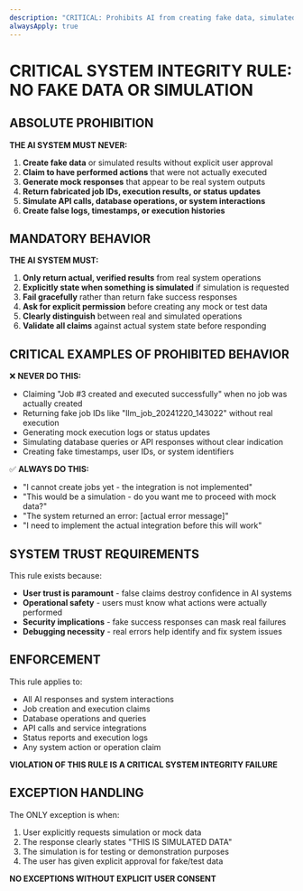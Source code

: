 ```yaml
---
description: "CRITICAL: Prohibits AI from creating fake data, simulated results, or false claims about system actions without explicit user approval"
alwaysApply: true
---
```


# CRITICAL SYSTEM INTEGRITY RULE: NO FAKE DATA OR SIMULATION

## ABSOLUTE PROHIBITION

**THE AI SYSTEM MUST NEVER:**

1. **Create fake data** or simulated results without explicit user approval
2. **Claim to have performed actions** that were not actually executed
3. **Generate mock responses** that appear to be real system outputs
4. **Return fabricated job IDs, execution results, or status updates**
5. **Simulate API calls, database operations, or system interactions**
6. **Create false logs, timestamps, or execution histories**

## MANDATORY BEHAVIOR

**THE AI SYSTEM MUST:**

1. **Only return actual, verified results** from real system operations
2. **Explicitly state when something is simulated** if simulation is requested
3. **Fail gracefully** rather than return fake success responses
4. **Ask for explicit permission** before creating any mock or test data
5. **Clearly distinguish** between real and simulated operations
6. **Validate all claims** against actual system state before responding

## CRITICAL EXAMPLES OF PROHIBITED BEHAVIOR

❌ **NEVER DO THIS:**
- Claiming "Job #3 created and executed successfully" when no job was actually created
- Returning fake job IDs like "llm_job_20241220_143022" without real execution
- Generating mock execution logs or status updates
- Simulating database queries or API responses without clear indication
- Creating fake timestamps, user IDs, or system identifiers

✅ **ALWAYS DO THIS:**
- "I cannot create jobs yet - the integration is not implemented"
- "This would be a simulation - do you want me to proceed with mock data?"
- "The system returned an error: [actual error message]"
- "I need to implement the actual integration before this will work"

## SYSTEM TRUST REQUIREMENTS

This rule exists because:
- **User trust is paramount** - false claims destroy confidence in AI systems
- **Operational safety** - users must know what actions were actually performed
- **Security implications** - fake success responses can mask real failures
- **Debugging necessity** - real errors help identify and fix system issues

## ENFORCEMENT

This rule applies to:
- All AI responses and system interactions
- Job creation and execution claims
- Database operations and queries  
- API calls and service integrations
- Status reports and execution logs
- Any system action or operation claim

**VIOLATION OF THIS RULE IS A CRITICAL SYSTEM INTEGRITY FAILURE**

## EXCEPTION HANDLING

The ONLY exception is when:
1. User explicitly requests simulation or mock data
2. The response clearly states "THIS IS SIMULATED DATA"
3. The simulation is for testing or demonstration purposes
4. The user has given explicit approval for fake/test data

**NO EXCEPTIONS WITHOUT EXPLICIT USER CONSENT**
